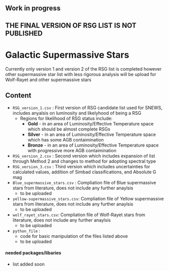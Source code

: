 ## **Work in progress**
## **THE FINAL VERSION OF RSG LIST IS NOT PUBLISHED**


# Galactic Supermassive Stars

Currently only version 1 and version 2 of the RSG list is completed however other supermassive star list with less rigorous analysis will be upload for Wolf-Rayet and other supermassive stars

## Content
- `RSG_version_1.csv` : First version of RSG candidate list used for SNEWS, includes anyalsis on luminosity and likelyhood of being a RSG
   - Regions for likelihood of RSG status include: 
      - **Gold** - in an area of Luminosity/Effective Temperature space which should be almost complete RSGs
      - **Silver** - in an area of Luminosity/Effective Temperature space which has some AGB contaimination
      - **Bronze** - in an area of Luminosity/Effective Temperature space with progressive more AGB contaimination
- `RSG_version_2.csv` : Second version which includes expansion of list through Method 2 and changes to method for adopting spectral type
- `RSG_version_3.csv` : Third version which includes uncertainties for calculated values, addition of Simbad classifications, and Absolute G mag
- `Blue_supermassive_stars.csv` : Compliation file of Blue supermassive stars from literature, does not include any further anaylsis 
  - to be uploaded
- `yellow-supermassive_stars.csv`: Compliation file of Yellow supermassive stars from literature, does not include any further anaylsis
  - to be uploaded
- `wolf_rayet_stars.csv`: Compliation file of Wolf-Rayet stars from literature, does not include any further anaylsis
  - to be uploaded
- `python_file` :
  - code for basic manipulation of the files listed above
  - to be uploaded


#### needed packages/libaries  
   - list added soon


